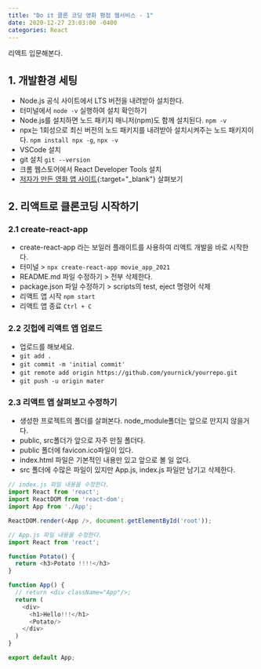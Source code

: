 ```yaml
---
title: "Do it 클론 코딩 영화 평점 웹서비스 - 1"
date: 2020-12-27 23:03:00 -0400
categories: React
---
```


리액트 입문해본다.

## 1. 개발환경 세팅
- Node.js 공식 사이트에서 LTS 버전을 내려받아 설치한다.
- 터미널에서 ``node -v`` 실행하여 설치 확인하기
- Node.js를 설치하면 노드 패키지 매니저(npm)도 함께 설치된다. ``npm -v``
- npx는 1회성으로 최신 버전의 노드 패키지를 내려받아 설치시켜주는 노드 패키지이다. ``npm install npx -g``,  ``npx -v``
- VSCode 설치
- git 설치 ``git --version``
- 크롬 웹스토어에서 React Developer Tools 설치
- [저자가 만든 영화 앱 사이트](https://nomadcoders.github.io/movie_app_2019){:target="_blank"} 살펴보기

## 2. 리액트로 클론코딩 시작하기

### 2.1 create-react-app
- create-react-app 라는 보일러 플래이트를 사용하여 리액트 개발을 바로 시작한다.
- 터미널 > ``npx create-react-app movie_app_2021``
- README.md 파일 수정하기 > 전부 삭제한다.
- package.json 파일 수정하기 > scripts의 test, eject 명령어 삭제
- 리액트 앱 시작 ``npm start``
- 리액트 앱 종료 ``Ctrl + C``

### 2.2 깃헙에 리액트 앱 업로드
- 업로드를 해보세요.
- ``git add .``
- ``git commit -m 'initial commit'``
- ``git remote add origin https://github.com/yournick/yourrepo.git``
- ``git push -u origin mater``

### 2.3 리액트 앱 살펴보고 수정하기
- 생성한 프로젝트의 폴더를 살펴본다. node_module폴더는 앞으로 만지지 않을거다.
- public, src폴더가 앞으로 자주 만질 폴더다.
- public 폴더에 favicon.ico파일이 있다.
- index.html 파일은 기본적인 내용만 있고 앞으로 볼 일 없다.
- src 폴더에 수많은 파일이 있지만 App.js, index.js 파일만 남기고 삭제한다.

```javascript
// index.js 파일 내용을 수정한다.
import React from 'react';
import ReactDOM from 'react-dom';
import App from './App';

ReactDOM.render(<App />, document.getElementById('root'));
```
```javascript
// App.js 파일 내용을 수정한다.
import React from 'react';

function Potato() {
  return <h3>Potato !!!!</h3>
}

function App() {
  // return <div className="App"/>;
  return (
    <div>
      <h1>Hello!!!</h1>
      <Potato/>
    </div>
  )
}

export default App;
```
